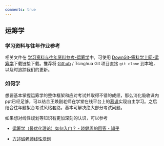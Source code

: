 ```yaml
---
comments: true
---
```



## 运筹学

### 学习资料与往年作业参考

相关文件在 [学习资料与往年资料参考-运筹学](https://github.com/Open-DA/OpenDA/tree/main/B_%E8%87%AA%E5%8A%A8%E5%8C%96%E7%B3%BB%E4%B8%93%E4%B8%9A%E4%B8%BB%E4%BF%AE%E8%AF%BE%E7%A8%8B/%E8%BF%90%E7%AD%B9%E5%AD%A6)中，可使用 [DownGit-需科学上网-运筹学](https://tool.mkblog.cn/downgit/#/home?url=https://github.com/Open-DA/OpenDA/tree/main/B_%E8%87%AA%E5%8A%A8%E5%8C%96%E7%B3%BB%E4%B8%93%E4%B8%9A%E4%B8%BB%E4%BF%AE%E8%AF%BE%E7%A8%8B/%E8%BF%90%E7%AD%B9%E5%AD%A6)下载链接下载。推荐将 [Github](https://github.com/Open-DA/OpenDA) / Tsinghua Git 项目直接 `git clone` 到本地，以及时追踪我们的更新。


### 如何学

想要基本掌握运筹学的整体框架和应对考试并取得不错的成绩，那么消化吸收课内ppt已经足够，可以结合王焕刚老师在学堂在线平台上的[慕课](https://www.xuetangx.com/course/thu1201fu122801/19319582?channel=i.area.recent_search)实现自主学习。之后结合往年题拟合考试风格套路，基本可解决绝大部分考试问题。

如果想对线性规划等知识有更加深刻的认识，可以参考

- [运筹学（最优化理论）如何入门？ - 晓健周的回答 - 知乎](
    https://www.zhihu.com/question/22686770/answer/22263678)

- [方述诚老师线性规划]( https://www.bilibili.com/video/BV1A5411r7TK/?share_source=copy_web&vd_source=55c2da5ba536c11bc004cd4472214160)

